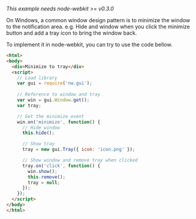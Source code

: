 _This example needs node-webkit >= v0.3.0_

On Windows, a common window design pattern is to minimize the window to the notification area. e.g. Hide and window when you click the minimize button and add a tray icon to bring the window back.

To implement it in node-webkit, you can try to use the code bellow.

```html
<html>
<body>
  <div>Minimize to tray</div>
  <script>
    // Load library
    var gui = require('nw.gui');
    
    // Reference to window and tray
    var win = gui.Window.get();
    var tray;

    // Get the minimize event
    win.on('minimize', function() {
      // Hide window
      this.hide();

      // Show tray
      tray = new gui.Tray({ icon: 'icon.png' });

      // Show window and remove tray when clicked
      tray.on('click', function() {
        win.show();
        this.remove();
        tray = null;
      });
    });
  </script>
</body>
</html>
```